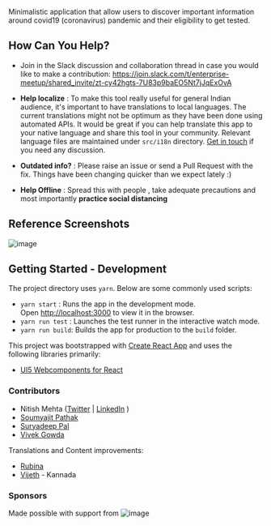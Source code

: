 Minimalistic application that allow users to discover important information around covid19 (coronavirus) pandemic and their eligibility to get tested.


## How Can You Help?

- Join in the Slack discussion and collaboration thread in case you would like to make a contribution: 
https://join.slack.com/t/enterprise-meetup/shared_invite/zt-cy42hgts-7U83p9baEO5Nt7jJqExOvA


- **Help localize** : To make this tool really useful for general Indian audience, it's important to have translations to local languages. The current translations might not be optimum as they have been done using automated APIs. It would be great if you can help translate this app to your native language and share this tool in your community. Relevant language files are maintained under `src/i18n` directory. [Get in touch](https://twitter.com/nitish_mehta) if you need any discussion.

- **Outdated info?** : Please raise an issue or send a Pull Request with the fix. Things have been changing quicker than we expect lately :)

- **Help Offline** : Spread this with people , take adequate precautions and most importantly **practice social distancing**


## Reference Screenshots 

![image](https://user-images.githubusercontent.com/15953522/76803940-05d01380-6801-11ea-96db-1bded38793aa.png)


## Getting Started - Development

The project directory uses `yarn`. Below are some commonly used scripts:

- `yarn start` : Runs the app in the development mode.<br /> Open [http://localhost:3000](http://localhost:3000) to view it in the browser.
- `yarn run test` : Launches the test runner in the interactive watch mode.<br />
- `yarn run build`: Builds the app for production to the `build` folder.<br />

This project was bootstrapped with [Create React App](https://github.com/facebook/create-react-app) and uses the following libraries primarily:
- [UI5 Webcomponents for React](https://sap.github.io/ui5-webcomponents-react/?path=/story/1-welcome-getting-started--page)


### Contributors 

- Nitish Mehta ([Twitter](https://twitter.com/nitish_mehta) | [LinkedIn](https://www.linkedin.com/in/nitishmehta08/) )
- [Soumyajit Pathak](http://github.com/drenther)
- [Suryadeep Pal](https://github.com/techpool)
- [Vivek Gowda](https://github.com/theVivekGowda)

Translations and Content improvements:
- [Rubina](https://twitter.com/Rubina_BigB_EF)
- [Vijeth](https://github.com/VijethKC) - Kannada

### Sponsors
Made possible with support from 
![image](https://user-images.githubusercontent.com/15953522/77223096-86836c80-6b7f-11ea-9009-529accd8a34a.png)
